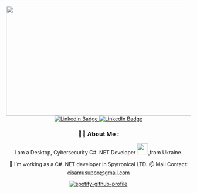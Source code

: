<div align="center">
  <a href="#">
    <img src="https://media2.giphy.com/media/3o752dyjhKyDJlhJTi/giphy.gif" width="600" height="300"/>
  </a>
</div>
<div id="badges" align="center">
  <a href="https://t.me/CodQu">
    <img src="https://img.shields.io/badge/Telegram-blue?style=for-the-badge&logo=telegram&logoColor=white" alt="LinkedIn Badge"/>
  </a>
    <a href="https://t.me/Cisamu">
    <img src="https://img.shields.io/badge/My%20Telegram%20Channel-blue?style=for-the-badge&logo=telegram&logoColor=white" alt="LinkedIn Badge"/>
  </a>
</div>

<div align="center">

### :man_technologist: About Me :
I am a Desktop, Cybersecurity C# .NET Developer <a href="#"> <img src="https://media.giphy.com/media/WUlplcMpOCEmTGBtBW/giphy.gif" width="30"> </a> from Ukraine. 

 :bank: I’m working as a C# .NET developer in Spytronical LTD.
 :mailbox: Mail Contact: cisamusuppo@gmail.com 

[![spotify-github-profile](https://spotify-github-profile.vercel.app/api/view?uid=09ovoukaqrcwglkktf592kry7&cover_image=true&theme=novatorem&bar_color_cover=false&bar_color=00ff00)](https://spotify-github-profile.vercel.app/api/view?uid=09ovoukaqrcwglkktf592kry7&redirect=true)
